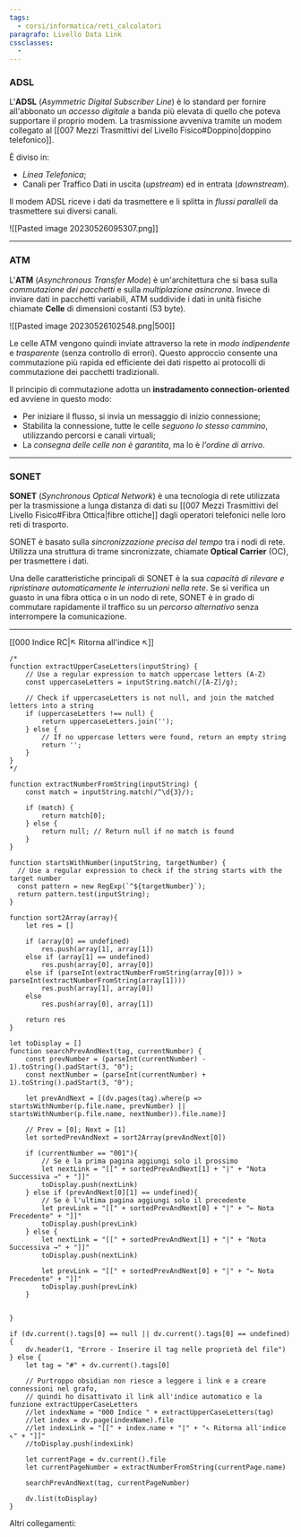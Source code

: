```yaml
---
tags:
  - corsi/informatica/reti_calcolatori
paragrafo: Livello Data Link
cssclasses:
  - 
---
```

### ADSL
L'**ADSL** (*Asymmetric Digital Subscriber Line*) è lo standard per fornire all'abbonato un *accesso digitale* a banda più elevata di quello che poteva supportare il proprio modem. La trasmissione avveniva tramite un modem collegato al [[007 Mezzi Trasmittivi del Livello Fisico#Doppino|doppino telefonico]].

È diviso in:
- *Linea Telefonica*;
- Canali per Traffico Dati in uscita (*upstream*) ed in entrata (*downstream*).

Il modem ADSL riceve i dati da trasmettere e li splitta in *flussi paralleli* da trasmettere sui diversi canali.

![[Pasted image 20230526095307.png]]

---
### ATM
L'**ATM** (*Asynchronous Transfer Mode*) è un'architettura che si basa sulla *commutazione dei pacchetti* e sulla *multiplazione asincrona*. 
Invece di inviare dati in pacchetti variabili, ATM suddivide i dati in unità fisiche chiamate **Celle** di dimensioni costanti (53 byte).

![[Pasted image 20230526102548.png|500]]

Le celle ATM vengono quindi inviate attraverso la rete in *modo indipendente* e *trasparente* (senza controllo di errori). Questo approccio consente una commutazione più rapida ed efficiente dei dati rispetto ai protocolli di commutazione dei pacchetti tradizionali. 

Il principio di commutazione adotta un **instradamento connection-oriented** ed avviene in questo modo:
- Per iniziare il flusso, si invia un messaggio di inizio connessione;
- Stabilita la connessione, tutte le celle *seguono lo stesso cammino*, utilizzando percorsi e canali virtuali;
- La *consegna delle celle non è garantita*, ma lo è *l'ordine di arrivo*.

---
### SONET
**SONET** (*Synchronous Optical Network*) è una tecnologia di rete utilizzata per la trasmissione a lunga distanza di dati su [[007 Mezzi Trasmittivi del Livello Fisico#Fibra Ottica|fibre ottiche]] dagli operatori telefonici nelle loro reti di trasporto.

SONET è basato sulla *sincronizzazione precisa del tempo* tra i nodi di rete. Utilizza una struttura di trame sincronizzate, chiamate **Optical Carrier** (OC), per trasmettere i dati. 

Una delle caratteristiche principali di SONET è la sua *capacità di rilevare e ripristinare automaticamente le interruzioni nella rete*. 
Se si verifica un guasto in una fibra ottica o in un nodo di rete, SONET è in grado di commutare rapidamente il traffico su un *percorso alternativo* senza interrompere la comunicazione. 

___
[[000 Indice RC|↖ Ritorna all'indice ↖]]
```dataviewjs
/*
function extractUpperCaseLetters(inputString) {
	// Use a regular expression to match uppercase letters (A-Z)
	const uppercaseLetters = inputString.match(/[A-Z]/g);
	
	// Check if uppercaseLetters is not null, and join the matched letters into a string
	if (uppercaseLetters !== null) {
		return uppercaseLetters.join('');
	} else {
	    // If no uppercase letters were found, return an empty string
	    return '';
	}
}
*/

function extractNumberFromString(inputString) {
	const match = inputString.match(/^\d{3}/);
	
	if (match) {
		return match[0];
	} else {
		return null; // Return null if no match is found
	}
}

function startsWithNumber(inputString, targetNumber) {
  // Use a regular expression to check if the string starts with the target number
  const pattern = new RegExp(`^${targetNumber}`);
  return pattern.test(inputString);
}

function sort2Array(array){
	let res = []
	
	if (array[0] == undefined)
		res.push(array[1], array[1])
	else if (array[1] == undefined)
		res.push(array[0], array[0])
	else if (parseInt(extractNumberFromString(array[0])) > parseInt(extractNumberFromString(array[1])))
		res.push(array[1], array[0])
	else
		res.push(array[0], array[1])
	
	return res
}

let toDisplay = []
function searchPrevAndNext(tag, currentNumber) {
	const prevNumber = (parseInt(currentNumber) - 1).toString().padStart(3, "0");
	const nextNumber = (parseInt(currentNumber) + 1).toString().padStart(3, "0");
	
	let prevAndNext = [(dv.pages(tag).where(p => startsWithNumber(p.file.name, prevNumber) || startsWithNumber(p.file.name, nextNumber)).file.name)]
	
	// Prev = [0]; Next = [1]
	let sortedPrevAndNext = sort2Array(prevAndNext[0])
	
	if (currentNumber == "001"){ 
		// Se è la prima pagina aggiungi solo il prossimo
		let nextLink = "[[" + sortedPrevAndNext[1] + "|" + "Nota Successiva →" + "]]"
		toDisplay.push(nextLink)
	} else if (prevAndNext[0][1] == undefined){
		// Se è l'ultima pagina aggiungi solo il precedente
		let prevLink = "[[" + sortedPrevAndNext[0] + "|" + "← Nota Precedente" + "]]"
		toDisplay.push(prevLink)
	} else {
		let nextLink = "[[" + sortedPrevAndNext[1] + "|" + "Nota Successiva →" + "]]"
		toDisplay.push(nextLink)
		
		let prevLink = "[[" + sortedPrevAndNext[0] + "|" + "← Nota Precedente" + "]]"
		toDisplay.push(prevLink)
	}
	
	
}

if (dv.current().tags[0] == null || dv.current().tags[0] == undefined){
	dv.header(1, "Errore - Inserire il tag nelle proprietà del file")
} else {
	let tag = "#" + dv.current().tags[0]

	// Purtroppo obsidian non riesce a leggere i link e a creare connessioni nel grafo,
	// quindi ho disattivato il link all'indice automatico e la funzione extractUpperCaseLetters
	//let indexName = "000 Indice " + extractUpperCaseLetters(tag)
	//let index = dv.page(indexName).file
	//let indexLink = "[[" + index.name + "|" + "↖ Ritorna all'indice ↖" + "]]"
	//toDisplay.push(indexLink)
	
	let currentPage = dv.current().file
	let currentPageNumber = extractNumberFromString(currentPage.name)
	
	searchPrevAndNext(tag, currentPageNumber)
	
	dv.list(toDisplay)
}
```

Altri collegamenti: 